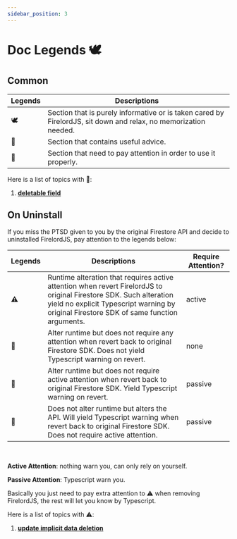 ```yaml
---
sidebar_position: 3
---
```


# Doc Legends 🕊️

## Common

| Legends | Descriptions                                                                                                    |
| ------- | --------------------------------------------------------------------------------------------------------------- |
| 🕊️      | Section that is purely informative or is taken cared by FirelordJS, sit down and relax, no memorization needed. |
| 🦤       | Section that contains useful advice.                                                                            |
| 🦜      | Section that need to pay attention in order to use it properly.                                                 |

Here is a list of topics with 🦜:

1. **[deletable field](./highlights/delete_field.md#deletable-field🦜)**

## On Uninstall

If you miss the PTSD given to you by the original Firestore API and decide to uninstalled FirelordJS, pay attention to the legends below:

| Legends | Descriptions                                                                                                                                                                                                   | Require Attention? |
| ------- | -------------------------------------------------------------------------------------------------------------------------------------------------------------------------------------------------------------- | ------------------ |
| ⚠️      | Runtime alteration that requires active attention when revert FirelordJS to original Firestore SDK. Such alteration yield no explicit Typescript warning by original Firestore SDK of same function arguments. | active             |
| 🥭      | Alter runtime but does not require any attention when revert back to original Firestore SDK. Does not yield Typescript warning on revert.                                                                      | none               |
| 🍋      | Alter runtime but does not require active attention when revert back to original Firestore SDK. Yield Typescript warning on revert.                                                                            | passive            |
| 🍐      | Does not alter runtime but alters the API. Will yield Typescript warning when revert back to original Firestore SDK. Does not require active attention.                                                        | passive            |

<br/>

**Active Attention**: nothing warn you, can only rely on yourself.

**Passive Attention**: Typescript warn you.

Basically you just need to pay extra attention to ⚠️ when removing FirelordJS, the rest will let you know by Typescript.

Here is a list of topics with ⚠️:

1. **[update implicit data deletion](./highlights/update#circumvent-implicit-data-deletion-⚠️)**
